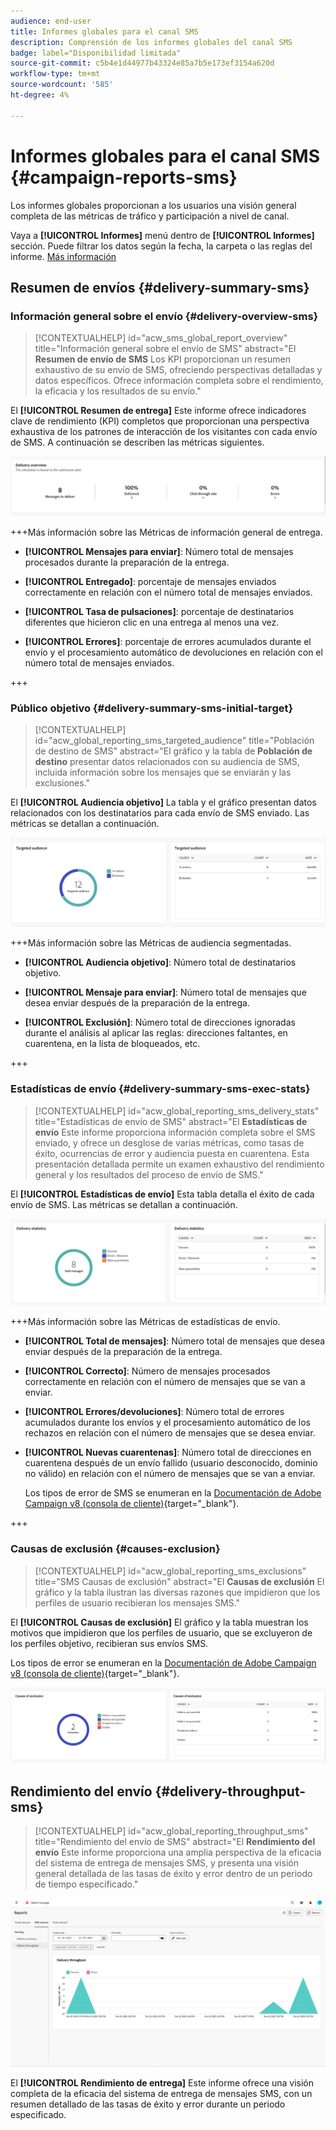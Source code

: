 ```yaml
---
audience: end-user
title: Informes globales para el canal SMS
description: Comprensión de los informes globales del canal SMS
badge: label="Disponibilidad limitada"
source-git-commit: c5b4e1d44977b43324e85a7b5e173ef3154a620d
workflow-type: tm+mt
source-wordcount: '585'
ht-degree: 4%

---
```


# Informes globales para el canal SMS {#campaign-reports-sms}

Los informes globales proporcionan a los usuarios una visión general completa de las métricas de tráfico y participación a nivel de canal.

Vaya a **[!UICONTROL Informes]** menú dentro de **[!UICONTROL Informes]** sección. Puede filtrar los datos según la fecha, la carpeta o las reglas del informe. [Más información](global-reports.md)

## Resumen de envíos {#delivery-summary-sms}

### Información general sobre el envío {#delivery-overview-sms}

>[!CONTEXTUALHELP]
>id="acw_sms_global_report_overview"
>title="Información general sobre el envío de SMS"
>abstract="El **Resumen de envío de SMS** Los KPI proporcionan un resumen exhaustivo de su envío de SMS, ofreciendo perspectivas detalladas y datos específicos. Ofrece información completa sobre el rendimiento, la eficacia y los resultados de su envío."

El **[!UICONTROL Resumen de entrega]** Este informe ofrece indicadores clave de rendimiento (KPI) completos que proporcionan una perspectiva exhaustiva de los patrones de interacción de los visitantes con cada envío de SMS. A continuación se describen las métricas siguientes.

![](assets/global_report_sms_delivery_overview.png)

+++Más información sobre las Métricas de información general de entrega.

* **[!UICONTROL Mensajes para enviar]**: Número total de mensajes procesados durante la preparación de la entrega.

* **[!UICONTROL Entregado]**: porcentaje de mensajes enviados correctamente en relación con el número total de mensajes enviados.

* **[!UICONTROL Tasa de pulsaciones]**: porcentaje de destinatarios diferentes que hicieron clic en una entrega al menos una vez.

* **[!UICONTROL Errores]**: porcentaje de errores acumulados durante el envío y el procesamiento automático de devoluciones en relación con el número total de mensajes enviados.

+++

### Público objetivo {#delivery-summary-sms-initial-target}

>[!CONTEXTUALHELP]
>id="acw_global_reporting_sms_targeted_audience"
>title="Población de destino de SMS"
>abstract="El gráfico y la tabla de **Población de destino** presentar datos relacionados con su audiencia de SMS, incluida información sobre los mensajes que se enviarán y las exclusiones."

El **[!UICONTROL Audiencia objetivo]** La tabla y el gráfico presentan datos relacionados con los destinatarios para cada envío de SMS enviado. Las métricas se detallan a continuación.

![](assets/global_report_sms_targeted_audience.png)

+++Más información sobre las Métricas de audiencia segmentadas.

* **[!UICONTROL Audiencia objetivo]**: Número total de destinatarios objetivo.

* **[!UICONTROL Mensaje para enviar]**: Número total de mensajes que desea enviar después de la preparación de la entrega.

* **[!UICONTROL Exclusión]**: Número total de direcciones ignoradas durante el análisis al aplicar las reglas: direcciones faltantes, en cuarentena, en la lista de bloqueados, etc.

+++

### Estadísticas de envío {#delivery-summary-sms-exec-stats}

>[!CONTEXTUALHELP]
>id="acw_global_reporting_sms_delivery_stats"
>title="Estadísticas de envío de SMS"
>abstract="El **Estadísticas de envío** Este informe proporciona información completa sobre el SMS enviado, y ofrece un desglose de varias métricas, como tasas de éxito, ocurrencias de error y audiencia puesta en cuarentena. Esta presentación detallada permite un examen exhaustivo del rendimiento general y los resultados del proceso de envío de SMS."

El **[!UICONTROL Estadísticas de envío]** Esta tabla detalla el éxito de cada envío de SMS. Las métricas se detallan a continuación.

![](assets/global_report_sms_delivery_statistics.png)

+++Más información sobre las Métricas de estadísticas de envío.

* **[!UICONTROL Total de mensajes]**: Número total de mensajes que desea enviar después de la preparación de la entrega.

* **[!UICONTROL Correcto]**: Número de mensajes procesados correctamente en relación con el número de mensajes que se van a enviar.

* **[!UICONTROL Errores/devoluciones]**: Número total de errores acumulados durante los envíos y el procesamiento automático de los rechazos en relación con el número de mensajes que se desea enviar.

* **[!UICONTROL Nuevas cuarentenas]**: Número total de direcciones en cuarentena después de un envío fallido (usuario desconocido, dominio no válido) en relación con el número de mensajes que se van a enviar.

  Los tipos de error de SMS se enumeran en la [Documentación de Adobe Campaign v8 (consola de cliente)](https://experienceleague.adobe.com/docs/campaign/campaign-v8/send/failures/delivery-failures.html#sms-quarantines){target="_blank"}.

+++

### Causas de exclusión {#causes-exclusion}

>[!CONTEXTUALHELP]
>id="acw_global_reporting_sms_exclusions"
>title="SMS Causas de exclusión"
>abstract="El **Causas de exclusión** El gráfico y la tabla ilustran las diversas razones que impidieron que los perfiles de usuario recibieran los mensajes SMS."

El **[!UICONTROL Causas de exclusión]** El gráfico y la tabla muestran los motivos que impidieron que los perfiles de usuario, que se excluyeron de los perfiles objetivo, recibieran sus envíos SMS.

Los tipos de error se enumeran en la [Documentación de Adobe Campaign v8 (consola de cliente)](https://experienceleague.adobe.com/docs/campaign/campaign-v8/send/failures/delivery-failures.html#email-error-types){target="_blank"}.

![](assets/global_report_sms_causes_exclusion.png)

## Rendimiento del envío {#delivery-throughput-sms}

>[!CONTEXTUALHELP]
>id="acw_global_reporting_throughput_sms"
>title="Rendimiento del envío de SMS"
>abstract="El **Rendimiento del envío** Este informe proporciona una amplia perspectiva de la eficacia del sistema de entrega de mensajes SMS, y presenta una visión general detallada de las tasas de éxito y error dentro de un periodo de tiempo especificado."

![](assets/global_report_sms_delivery_throughput.png)

El **[!UICONTROL Rendimiento de entrega]** Este informe ofrece una visión completa de la eficacia del sistema de entrega de mensajes SMS, con un resumen detallado de las tasas de éxito y error durante un periodo especificado.
